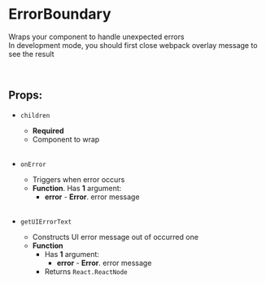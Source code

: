 # ErrorBoundary

Wraps your component to handle unexpected errors<br />
In development mode, you should first close webpack overlay message to see the result


<br />

## Props:

- `children`
    - **Required**
    - Component to wrap<br /><br />

- `onError`
    - Triggers when error occurs
    - **Function**. Has **1** argument:
        - **error** - **Error**. error message<br /><br />

- `getUIErrorText`
    - Constructs UI error message out of occurred one
    - **Function**
        - Has **1** argument:
            - **error** - **Error**. error message
        - Returns `React.ReactNode`